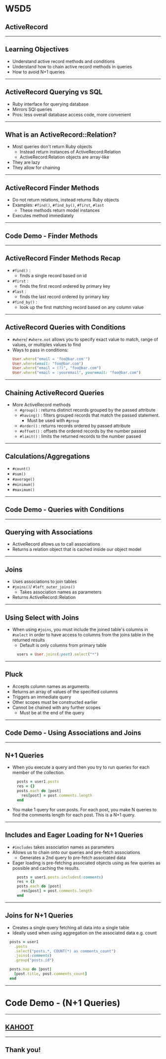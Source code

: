 # W5D5
## ActiveRecord

---

## Learning Objectives

- Understand active record methods and conditions
- Understand how to chain active record methods in queries
- How to avoid N+1 queries

---

## ActiveRecord Querying vs SQL

+ Ruby interface for querying database
+ Mirrors SQl queries
+ Pros: less overall database access code, more convenient

---

## What is an ActiveRecord::Relation?

+ Most queries don't return Ruby objects
  + Instead return instances of ActiveRecord:Relation
  + ActiveRecord:Relation objects are array-like
+ They are lazy
+ They allow for chaining

---

## ActiveRecord Finder Methods 

+ Do not return relations, instead returns Ruby objects
+ Examples: `#find()`, `#find_by()`, `#first`, `#last` 
  + These methods return model instances
+ Executes method immediately

---

## Code Demo - Finder Methods

---

## ActiveRecord Finder Methods Recap

+ `#find()` :
  - finds a single record based on id
+ `#first` :
  - finds the first record ordered by primary key
+ `#last` :
  - finds the last record ordered by primary key
+ `#find_by()` :
  - look up the first matching record based on any column value

---

## ActiveRecord Queries with Conditions

+ `#where`/ `#where.not` allows you to specify exact value to match, range of values, or multiples values to find
+ Ways to pass in conditions:
  ```ruby
  User.where("email = 'foo@bar.com'")
  User.where(email: "foo@bar.com")
  User.where("email = (?)", "foo@bar.com")
  User.where("email = :youremail", youremail: "foo@bar.com")
  ```

---

## Chaining ActiveRecord Queries

+ More ActiveRecord methods
  + `#group()` : returns distinct records grouped by the passed attribute
  + `#having()` : filters grouped records that match the passed statement. 
  	+ Must be used with `#group`
  + `#order()` : returns records ordered by passed attribute
  + `#offset()` : offsets the ordered records by the number passed
  + `#limit()` : limits the returned records to the number passed

---

## Calculations/Aggregations

+ `#count()`
+ `#sum()`
+ `#average()`
+ `#minimum()`
+ `#maximum()`

---

## Code Demo - Queries with Conditions

---

## Querying with Associations

+ ActiveRecord allows us to call associations 
+ Returns a relation object that is cached inside our object model

---

## Joins

+ Uses associations to join tables
+ `#joins()`/ `#left_outer_joins()` 
	+ Takes association names as parameters
+ Returns ActiveRecord::Relation

---

## Using Select with Joins

+ When using `#joins`, you must include the joined table's columns in `#select` in order to have access to columns from the joins table in the returned results
  + Default is only columns from primary table
  ```ruby
    users = User.joins(:post).select("*")
  ```

---

## Pluck

+ Accepts column names as arguments
+ Returns an array of values of the specified columns
+ Triggers an immediate query
+ Other scopes must be constructed earlier
+ Cannot be chained with any further scopes 
  + Must be at the end of the query

---

## Code Demo - Using Associations and Joins

---

## N+1 Queries

+ When you execute a query and then you try to run queries for each member of the collection. 
  ```ruby
    posts = user1.posts
    res = {}
    posts.each do |post|
      res[post] = post.comments.length
    end
  ```
+ You make 1 query for user.posts. For each post, you make N queries to find the comments length for each post. This is a N+1 query.

---

## Includes and Eager Loading for N+1 Queries

+ `#includes` takes association names as parameters
+ Allows us to chain onto our queries and pre-fetch associations
  + Generates a 2nd query to pre-fetch associated data
+ Eager loading is pre-fetching associated objects using as few queries as possible and caching the results.
  ```ruby
    posts = user1.posts.includes(:comments)
    res = {}
    posts.each do |post|
      res[post] = post.comments.length
    end
  ```

---

## Joins for N+1 Queries

+ Creates a single query fetching all data into a single table
+ Ideally used when using aggregation on the associated data e.g. count
```ruby
  posts = user1
    .posts
    .select("posts.*, COUNT(*) as comments_count")
    .joins(:comments)
    .group("posts.id")

  posts.map do |post|
    [post.title, post.comments_count]
  end

```

---

# Code Demo - (N+1 Queries)

---

## [KAHOOT](https://play.kahoot.it/#/?quizId=3aca0565-6d36-4d33-bd79-20c408ea0848)

---

## Thank you!